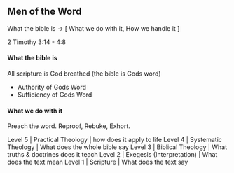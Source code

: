 ## Men of the Word

What the bible is -> [ What we do with it, How we handle it ]

2 Timothy 3:14 - 4:8

#### What the bible is
All scripture is God breathed (the bible is Gods word)
- Authority of Gods Word
- Sufficiency of Gods Word

#### What we do with it
Preach the word. Reproof, Rebuke, Exhort.

Level 5 | Practical Theology | how does it apply to life
Level 4 | Systematic Theology | What does the whole bible say
Level 3 | Biblical Theology | What truths & doctrines does it teach
Level 2 | Exegesis (Interpretation) |  What does the text mean
Level 1 | Scripture | What does the text say

